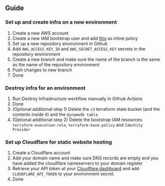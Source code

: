 ## Guide

### Set up and create infra on a new environment
1. Create a new AWS account
2. Create a new IAM bootstrap user and add [this](bootstrap/README.md) as inline policy
3. Set up a new repository environment in Github
4. Add `AWS_ACCESS_KEY_ID` and `AWS_SECRET_ACCESS_KEY` secrets in the repository environment
5. Create a new branch and make sure the name of the branch is the same as the name of the repository environment
6. Push changes to new branch
7. Done

### Destroy infra for an environment
1. Run Destroy Infrastructure workflow manually in Github Actions
2. Done
3. (Optional additional step 1) Delete the `s3` terraform state bucket (and the contents inside it) and the `dynamodb table`
4. (Optional additional step 2) Delete the bootstrap IAM resources: `terraform-execution-role`, `terraform-base-policy` and `Identity Provider`

### Set up Cloudflare for static website hosting
1. Create a Cloudflare account
2. Add your domain name and make sure DNS records are empty and you have added the cloudflare nameservers to your domain register
3. Retrieve your API token at your [Cloudflare dashboard](https://dash.cloudflare.com/profile/api-tokens) and add `CLOUDFLARE_API_TOKEN` to your environment secret.
4. Done